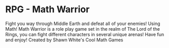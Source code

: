 # RPG - Math Warrior 
Fight you way through Middle Earth and defeat all of your enemies! Using Math!
Math Warrior is a role play game set in the realm of The Lord of the Rings, you can fight different characters in several unique arenas!
Have fun and enjoy! 
Created by Shawn White's Cool Math Games
